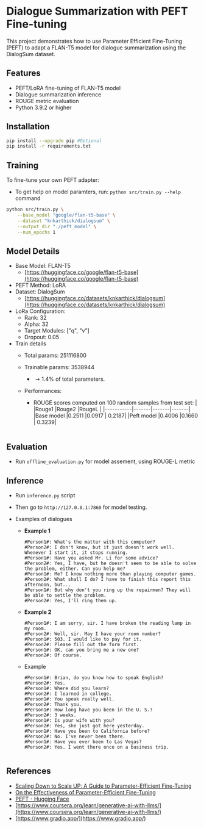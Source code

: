 # Dialogue Summarization with PEFT Fine-tuning

This project demonstrates how to use Parameter Efficient Fine-Tuning (PEFT) to adapt a FLAN-T5 model for dialogue summarization using the DialogSum dataset.

## Features

- PEFT/LoRA fine-tuning of FLAN-T5 model
- Dialogue summarization inference
- ROUGE metric evaluation
- Python 3.9.2 or higher

## Installation

```bash
pip install --upgrade pip #Optional
pip install -r requirements.txt
```

## Training

To fine-tune your own PEFT adapter:

- To get help on model paramters, run: `python src/train.py --help` command

```bash
python src/train.py \
    --base_model "google/flan-t5-base" \
    --dataset "knkarthick/dialogsum" \
    --output_dir "./peft_model" \
    --num_epochs 1
```

## Model Details

- Base Model: FLAN-T5
  - [https://huggingface.co/google/flan-t5-base](https://huggingface.co/google/flan-t5-base)
- PEFT Method: LoRA
- Dataset: DialogSum
  - [https://huggingface.co/datasets/knkarthick/dialogsum](https://huggingface.co/datasets/knkarthick/dialogsum)
- LoRa Configuration:
  - Rank: 32
  - Alpha: 32
  - Target Modules: ["q", "v"]
  - Dropout: 0.05
- Train details
  - Total params: $251116800$ 
  - Trainable params: $3538944$
    -  $\rightsquigarrow 1.4\%$ of total parameters.
  - Performances:
    - ROUGE scores computed on 100 random samples from test set:
      |           |Rouge1 |Rouge2 |RougeL |
      |-----------|-------|-------|-------|
      |Base model |0.2511 |0.0917 | 0.2187|
      |Peft model |0.4006 |0.1660 | 0.3239|


    ```

## Evaluation
  
- Run `offline_evaluation.py`  for model assement, using ROUGE-L metric

## Inference

- Run `inference.py` script
- Then go to `http://127.0.0.1:7860` for model testing.
  
- Examples of dialogues
  - **Example 1**
    ```
    #Person1#: What's the matter with this computer?
    #Person2#: I don't know, but it just doesn't work well. Whenever I start it, it stops running.
    #Person1#: Have you asked Mr. Li for some advice?
    #Person2#: Yes, I have, but he doesn't seem to be able to solve the problem, either. Can you help me?
    #Person1#: Me? I know nothing more than playing computer games.
    #Person2#: What shall I do? I have to finish this report this afternoon, but...
    #Person1#: But why don't you ring up the repairmen? They will be able to settle the problem.
    #Person2#: Yes, I'll ring them up.
    ```
  - **Example 2**
    ```
    #Person1#: I am sorry, sir. I have broken the reading lamp in my room.
    #Person2#: Well, sir. May I have your room number?
    #Person1#: 503. I would like to pay for it.
    #Person2#: Please fill out the form first.
    #Person1#: OK, can you bring me a new one?
    #Person2#: Of course.
    ```
  - Example
    ```
    #Person1#: Brian, do you know how to speak English?
    #Person2#: Yes.
    #Person1#: Where did you learn?
    #Person2#: I learned in college.
    #Person1#: You speak really well.
    #Person2#: Thank you.
    #Person1#: How long have you been in the U. S.?
    #Person2#: 3 weeks.
    #Person1#: Is your wife with you?
    #Person2#: Yes, she just got here yesterday.
    #Person1#: Have you been to California before?
    #Person2#: No. I've never been there.
    #Person1#: Have you ever been to Las Vegas?
    #Person2#: Yes. I went there once on a business trip.
  ```

## References

- [Scaling Down to Scale UP: A Guide to Parameter-Efficient Fine-Tuning](https://arxiv.org/pdf/2303.15647)
- [On the Effectiveness of Parameter-Efficient Fine-Tuning](https://arxiv.org/pdf/2211.15583)
- [PEFT - Hugging Face](https://github.com/huggingface/peft)
- [https://www.coursera.org/learn/generative-ai-with-llms/](https://www.coursera.org/learn/generative-ai-with-llms/)
- [https://www.gradio.app/](https://www.gradio.app/)
